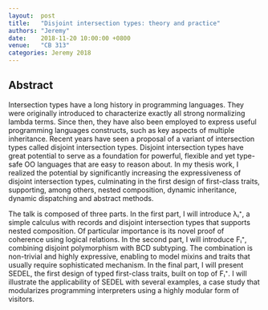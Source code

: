 ```yaml
---
layout:  post
title:   "Disjoint intersection types: theory and practice"
authors: "Jeremy"
date:    2018-11-20 10:00:00 +0800
venue:   "CB 313"
categories: Jeremy 2018
---
```

## Abstract

Intersection types have a long history in programming languages. They were
originally introduced to characterize exactly all strong normalizing lambda
terms. Since then, they have also been employed to express useful programming
languages constructs, such as key aspects of multiple inheritance. Recent years
have seen a proposal of a variant of intersection types called disjoint
intersection types. Disjoint intersection types have great potential to serve as
a foundation for powerful, flexible and yet type-safe OO languages that are easy
to reason about. In my thesis work, I realized the potential by significantly
increasing the expressiveness of disjoint intersection types, culminating in the
first design of first-class traits, supporting, among others, nested
composition, dynamic inheritance, dynamic dispatching and abstract methods.

The talk is composed of three parts. In the first part, I will introduce λᵢ⁺, a
simple calculus with records and disjoint intersection types that supports
nested composition. Of particular importance is its novel proof of coherence
using logical relations. In the second part, I will introduce Fᵢ⁺, combining
disjoint polymorphism with BCD subtyping. The combination is non-trivial and
highly expressive, enabling to model mixins and traits that usually require
sophisticated mechanism. In the final part, I will present SEDEL, the first
design of typed first-class traits, built on top of Fᵢ⁺. I will illustrate the
applicability of SEDEL with several examples, a case study that modularizes
programming interpreters using a highly modular form of visitors.
